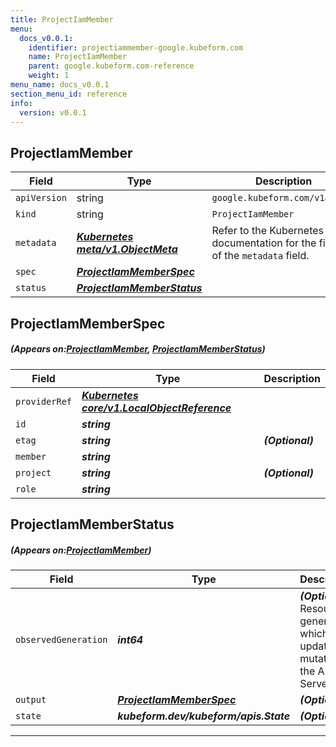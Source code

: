 ```yaml
---
title: ProjectIamMember
menu:
  docs_v0.0.1:
    identifier: projectiammember-google.kubeform.com
    name: ProjectIamMember
    parent: google.kubeform.com-reference
    weight: 1
menu_name: docs_v0.0.1
section_menu_id: reference
info:
  version: v0.0.1
---
```


## ProjectIamMember
| Field | Type | Description |
| ------ | ----- | ----------- |
| `apiVersion` | string | `google.kubeform.com/v1alpha1` |
|    `kind` | string | `ProjectIamMember` |
| `metadata` | ***[Kubernetes meta/v1.ObjectMeta](https://kubernetes.io/docs/reference/generated/kubernetes-api/v1.13/#objectmeta-v1-meta)***|Refer to the Kubernetes API documentation for the fields of the `metadata` field.|
| `spec` | ***[ProjectIamMemberSpec](#ProjectIamMemberSpec)***||
| `status` | ***[ProjectIamMemberStatus](#ProjectIamMemberStatus)***||
## ProjectIamMemberSpec
##### (Appears on:[ProjectIamMember](#ProjectIamMember), [ProjectIamMemberStatus](#ProjectIamMemberStatus))
| Field | Type | Description |
| ------ | ----- | ----------- |
| `providerRef` | ***[Kubernetes core/v1.LocalObjectReference](https://kubernetes.io/docs/reference/generated/kubernetes-api/v1.13/#localobjectreference-v1-core)***||
| `id` | ***string***||
| `etag` | ***string***| ***(Optional)*** |
| `member` | ***string***||
| `project` | ***string***| ***(Optional)*** |
| `role` | ***string***||
## ProjectIamMemberStatus
##### (Appears on:[ProjectIamMember](#ProjectIamMember))
| Field | Type | Description |
| ------ | ----- | ----------- |
| `observedGeneration` | ***int64***| ***(Optional)*** Resource generation, which is updated on mutation by the API Server.|
| `output` | ***[ProjectIamMemberSpec](#ProjectIamMemberSpec)***| ***(Optional)*** |
| `state` | ***kubeform.dev/kubeform/apis.State***| ***(Optional)*** |
---
